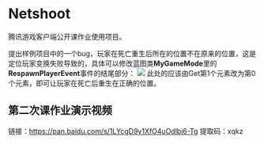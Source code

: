 # Netshoot

腾讯游戏客户端公开课作业使用项目。

提出样例项目中的一个bug，玩家在死亡重生后所在的位置不在原来的位置，这是定位玩家变换失败导致的，具体可以修改蓝图类**MyGameMode**里的**RespawnPlayerEvent**事件的结尾部分：
<img src="https://wx3.sinaimg.cn/mw2000/006Kvkl5ly1h4nwbuaaodj30qg0f7gs5.jpg">
此处的应该由Get第1个元素改为第0个元素，即可让玩家在死亡后重生在正确的位置。

## 第二次课作业演示视频

链接：<https://pan.baidu.com/s/1LYcgD9y1XfO4uOdlbi6-Tg>
提取码：xqkz
